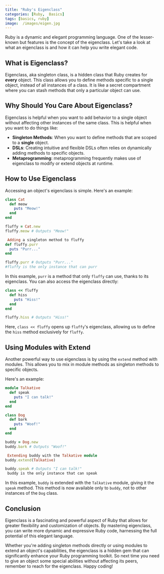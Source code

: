 ```yaml
---
title: "Ruby's Eigenclass"
categories: [Ruby,  Basics]
tags: [basics, ruby]
image:  /images/eigen.jpg
---
```


Ruby is a dynamic and elegant programming language. One of the lesser-known but features is the concept of the eigenclass. Let's take a look at what an eigenclass is and how it can help you write elegant code.

## What is Eigenclass?

Eigenclass, aka singleton class, is a hidden class that Ruby creates for **every** object. This class allows you to define methods specific to a single object, instead of all instances of a class. It is like a secret compartment where you can stash methods that only a particular object can use.

## Why Should You Care About Eigenclass?

Eigenclass is helpful when you want to add behavior to a single object without affecting other instances of the same class. This is helpful when you want to do things like:

- **Singleton Methods**: When you want to define methods that are scoped to a **single** object.
- **DSLs**: Creating intuitive and flexible DSLs often relies on dynamically adding methods to specific objects.
- **Metaprogramming**: metaprogramming frequently makes use of eigenclass to modify or extend objects at runtime.

## How to Use Eigenclass

Accessing an object's eigenclass is simple. Here's an example:

```ruby
class Cat
  def meow
    puts "Meow!"
  end
end

fluffy = Cat.new
fluffy.meow # Outputs "Meow!"

 Adding a singleton method to fluffy
def fluffy.purr
  puts "Purr..."
end

fluffy.purr # Outputs "Purr..."
#fluffy is the only instance that can purr

```

In this example, `purr` is a method that only `fluffy` can use, thanks to its eigenclass. You can also access the eigenclass directly:

```ruby
class << fluffy
  def hiss
    puts "Hiss!"
  end
end

fluffy.hiss # Outputs "Hiss!"

```

Here, `class << fluffy` opens up `fluffy`'s eigenclass, allowing us to define the `hiss` method exclusively for `fluffy`.

## Using Modules with Extend

Another powerful way to use eigenclass is by using the `extend` method with modules. This allows you to mix in module methods as singleton methods to specific objects.

Here's an example:

```ruby
module Talkative
  def speak
    puts "I can talk!"
  end
end

class Dog
  def bark
    puts "Woof!"
  end
end

buddy = Dog.new
buddy.bark # Outputs "Woof!"

 Extending buddy with the Talkative module
buddy.extend(Talkative)

buddy.speak # Outputs "I can talk!"
 buddy is the only instance that can speak

```

In this example, `buddy` is extended with the `Talkative` module, giving it the `speak` method. This method is now available only to `buddy`, not to other instances of the `Dog` class.

## Conclusion

Eigenclass is a fascinating and powerful aspect of Ruby that allows for greater flexibility and customization of objects. By mastering eigenclass, you can write more dynamic and expressive Ruby code, harnessing the full potential of this elegant language.

Whether you're adding singleton methods directly or using modules to extend an object's capabilities, the eigenclass is a hidden gem that can significantly enhance your Ruby programming toolkit. So next time you need to give an object some special abilities without affecting its peers, remember to reach for the eigenclass. Happy coding!
